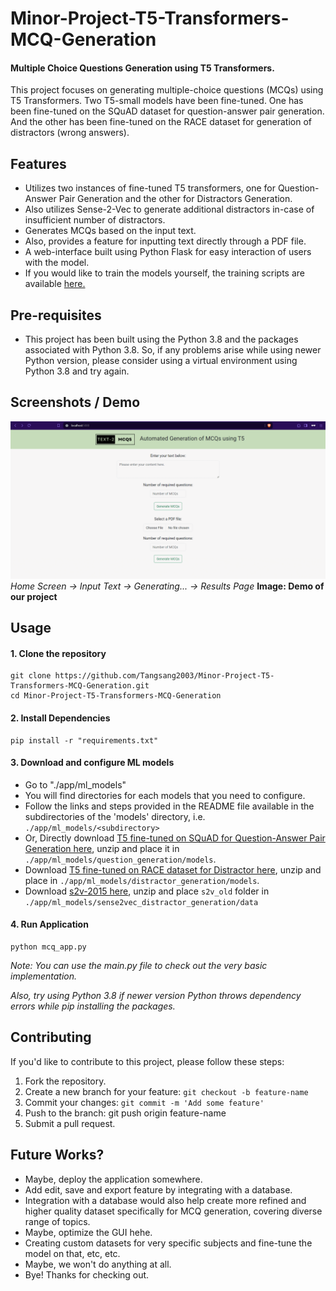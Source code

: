 # Minor-Project-T5-Transformers-MCQ-Generation
#### Multiple Choice Questions Generation using T5 Transformers.

This project focuses on generating multiple-choice questions (MCQs) using T5 Transformers. 
Two T5-small models have been fine-tuned. One has been fine-tuned on the SQuAD dataset for question-answer pair generation. And the other has been fine-tuned on the RACE dataset for generation of distractors (wrong answers).


## Features
- Utilizes two instances of fine-tuned T5 transformers, one for Question-Answer Pair Generation and the other for Distractors Generation.
- Also utilizes Sense-2-Vec to generate additional distractors in-case of insufficient number of distractors.
- Generates MCQs based on the input text.
- Also, provides a feature for inputting text directly through a PDF file.
- A web-interface built using Python Flask for easy interaction of users with the model.
- If you would like to train the models yourself, the training scripts are available [here.](./training_scripts)

## Pre-requisites
- This project has been built using the Python 3.8 and the packages associated with Python 3.8. So, if any problems arise while using newer Python version, please consider using a virtual environment using Python 3.8 and try again.

## Screenshots / Demo
![Screenshot 1](./static/images/demo-gif.gif)
*Home Screen → Input Text → Generating... → Results Page*
**Image: Demo of our project**
## Usage
#### 1. Clone the repository
```commandline
git clone https://github.com/Tangsang2003/Minor-Project-T5-Transformers-MCQ-Generation.git
cd Minor-Project-T5-Transformers-MCQ-Generation
```
#### 2. Install Dependencies
```commandline
pip install -r "requirements.txt"
```
#### 3. Download and configure ML models
- Go to "./app/ml_models"
- You will find directories for each models that you need to configure.
- Follow the links and steps provided in the README file available in the subdirectories of the 'models' directory, i.e. `./app/ml_models/<subdirectory>`
- Or, Directly download [T5 fine-tuned on SQuAD for Question-Answer Pair Generation here](https://drive.google.com/file/d/1xMUmYbwSxGQoEeUSm95KyOKPei_DmEml/view?usp=drive_link), unzip and place it in `./app/ml_models/question_generation/models`.
- Download [T5 fine-tuned on RACE dataset for Distractor here](https://drive.google.com/file/d/1tXHVmXkSLz5qFoDTnAQ17oBDvMXE0YnC/view?usp=drive_link), unzip and place in `./app/ml_models/distractor_generation/models`.
- Download [s2v-2015 here](https://github.com/explosion/sense2vec/releases/download/v1.0.0/s2v_reddit_2015_md.tar.gz), unzip and place `s2v_old` folder in `./app/ml_models/sense2vec_distractor_generation/data`
#### 4. Run Application
```commandline
python mcq_app.py
```
*Note: You can use the main.py file to check out the very basic implementation.*

*Also, try using Python 3.8 if newer version Python throws dependency errors while pip installing the packages.*

## Contributing
If you'd like to contribute to this project, please follow these steps:
1. Fork the repository.
2. Create a new branch for your feature: `git checkout -b feature-name`
3. Commit your changes: `git commit -m 'Add some feature'`
4. Push to the branch: git push origin feature-name
5. Submit a pull request.

## Future Works?
- Maybe, deploy the application somewhere.
- Add edit, save and export feature by integrating with a database.
- Integration with a database would also help create more refined and higher quality dataset specifically for MCQ generation, covering diverse range of topics.
- Maybe, optimize the GUI hehe.
- Creating custom datasets for very specific subjects and fine-tune the model on that, etc, etc. 
- Maybe, we won't do anything at all. 
- Bye! Thanks for checking out.


